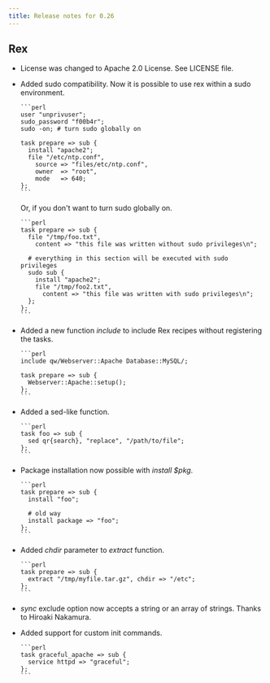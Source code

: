 ```yaml
---
title: Release notes for 0.26
---
```


## Rex

-   License was changed to Apache 2.0 License. See LICENSE file.

-   Added sudo compatibility. Now it is possible to use rex within a sudo environment.

        ```perl
        user "unprivuser";
        sudo_password "f00b4r";
        sudo -on; # turn sudo globally on
        
        task prepare => sub {
          install "apache2";
          file "/etc/ntp.conf",
            source => "files/etc/ntp.conf",
            owner  => "root",
            mode   => 640;
        };
        ```

    Or, if you don't want to turn sudo globally on.

        ```perl
        task prepare => sub {
          file "/tmp/foo.txt",
            content => "this file was written without sudo privileges\n";
        
          # everything in this section will be executed with sudo privileges
          sudo sub {
            install "apache2";
            file "/tmp/foo2.txt",
              content => "this file was written with sudo privileges\n";
          };
        };
        ```

-   Added a new function *include* to include Rex recipes without registering the tasks.

        ```perl
        include qw/Webserver::Apache Database::MySQL/;
        
        task prepare => sub {
          Webserver::Apache::setup();
        };
        ```

-   Added a sed-like function.

        ```perl
        task foo => sub {
          sed qr{search}, "replace", "/path/to/file";
        };
        ```

-   Package installation now possible with *install $pkg*.

        ```perl
        task prepare => sub {
          install "foo";
        
          # old way
          install package => "foo";
        };
        ```

-   Added *chdir* parameter to *extract* function.

        ```perl
        task prepare => sub {
          extract "/tmp/myfile.tar.gz", chdir => "/etc";
        };
        ```

-   *sync* exclude option now accepts a string or an array of strings. Thanks to Hiroaki Nakamura.

-   Added support for custom init commands.

        ```perl
        task graceful_apache => sub {
          service httpd => "graceful";
        };
        ```


